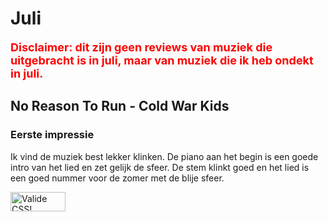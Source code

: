 <!DOCTYPE html>
<html lang="nl">
<meta charset="utf-8">
<title>Muziek review</title>
	<link rel="stylesheet" type="text/css" href="file:///D:/Eva%20Snijders/Documents/web/1/i%20hate%20life.css">
</head>
<body>
<h1> Juli </h1>
<b style="color: red; font-size:18px;">Disclaimer: dit zijn geen reviews van muziek die uitgebracht is in juli, maar van muziek die ik heb ondekt in juli.</b>
<h2>No Reason To Run - Cold War Kids</h2>
<h3>Eerste impressie</h3>
<p>Ik vind de muziek best lekker klinken. De piano aan het begin is een goede intro van het lied en zet gelijk de sfeer. De stem klinkt goed en het lied is een goed nummer voor de zomer met de blije sfeer.</p>
<p>
    <a href="http://jigsaw.w3.org/css-validator/check/referer">
        <img style="border:0;width:88px;height:31px"
            src="http://jigsaw.w3.org/css-validator/images/vcss"
            alt="Valide CSS!" />
    </a>
</p>
